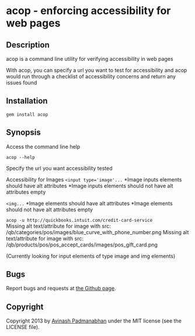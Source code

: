 acop - enforcing accessibility for web pages
============================================

Description
-----------

acop is a command line utility for verifying accessibility in web pages

With acop, you can specify a url you want to test for accessibility and acop would run through a checklist of accessibility concerns and return any issues found

Installation
------------

`gem install acop`

Synopsis
--------

Access the command line help

`acop --help`

Specify the url you want accessibility tested

Accessibility for Images
`<input type='image'...`
*Image inputs elements should have alt attributes
*Image inputs elements should not have alt attributes empty

`<img...`
*Image elements should have alt attributes
*Image elements should not have alt attributes empty

`acop -u http://quickbooks.intuit.com/credit-card-service`  
	Missing alt text/attribute for image with src: /qb/categories/pos/images/blue_curve_with_phone_number.png
	Missing alt text/attribute for image with src: /qb/products/pos/pos_accept_cards/images/pos_gift_card.png

(Currently looking for input elements of type image and img elements)

Bugs
----
Report bugs and requests at [the Github page](https://github.com/eveningsamurai/acop).


Copyright
---------

Copyright 2013 by [Avinash Padmanabhan](http://eveningsamurai.wordpress.com) under the MIT license (see the LICENSE file).
